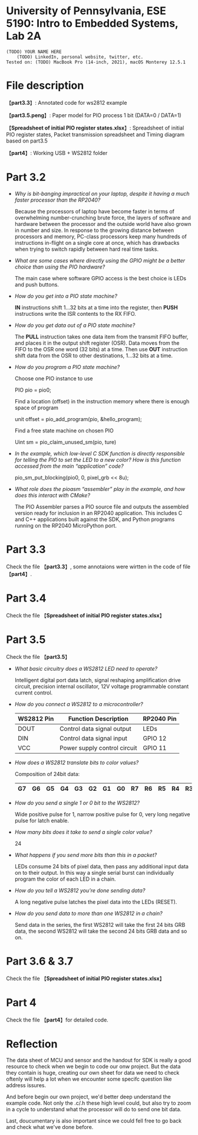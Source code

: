 # University of Pennsylvania, ESE 5190: Intro to Embedded Systems, Lab 2A

    (TODO) YOUR NAME HERE
        (TODO) LinkedIn, personal website, twitter, etc.
    Tested on: (TODO) MacBook Pro (14-inch, 2021), macOS Monterey 12.5.1

# File description

【**part3.3**】: Annotated code for ws2812 example

【**part3.5.peng**】: Paper model for PIO process 1 bit (DATA=0 / DATA=1)

【**Spreadsheet of initial PIO register states.xlsx**】: Spreadsheet of initial PIO register states, Packet transmission spreadsheet and Timing diagram based on part3.5

【**part4**】: Working USB + WS2812 folder

# Part 3.2

- *Why is bit-banging impractical on your laptop, despite it having a much faster processor than the RP2040?*

    Because the processors of laptop have become faster in terms of overwhelming number-crunching brute force, the layers of        software and hardware between the processor and the outside world have also grown in number and size. In response to the growing distance between processors and memory, PC-class processors keep many hundreds of instructions in-flight on a single core at once, which has drawbacks when trying to switch rapidly between hard real time tasks.

- *What are some cases where directly using the GPIO might be a better choice than using the PIO hardware?*

    The main case where software GPIO access is the best choice is LEDs and push buttons.

- *How do you get into a PIO state machine?*

    **IN** instructions shift 1…32 bits at a time into the register, then **PUSH** instructions write the ISR contents to the RX FIFO.

- *How do you get data out of a PIO state machine?*

    The **PULL** instruction takes one data item from the transmit FIFO buffer, and places it in the output shift register (OSR). Data moves from the FIFO to the OSR one word (32 bits) at a time. Then use **OUT** instruction shift data from the OSR to other destinations, 1…32 bits at a time.

- *How do you program a PIO state machine?*

    Choose one PIO instance to use

    PIO pio = pio0;

    Find a location (offset) in the instruction memory where there is enough space of program

    unit offset = pio_add_program(pio, &hello_program);

    Find a free state machine on chosen PIO

    Uint sm = pio_claim_unused_sm(pio, ture)
 
- *In the example, which low-level C SDK function is directly responsible for telling the PIO to set the LED to a new color? How is this function accessed from the main “application” code?*

    pio_sm_put_blocking(pio0, 0, pixel_grb << 8u);

- *What role does the pioasm “assembler” play in the example, and how does this interact with CMake?*

    The PIO Assembler parses a PIO source file and outputs the assembled version ready for inclusion in an RP2040 application. This includes C and C++ applications built against the SDK, and Python programs running on the RP2040 MicroPython port.

# Part 3.3

Check the file 【**part3.3**】, some annotaions were wirtten in the code of file【**part4**】.

# Part 3.4

Check the file 【**Spreadsheet of initial PIO register states.xlsx**】

# Part 3.5

Check the file 【**part3.5**】

- *What basic circuitry does a WS2812 LED need to operate?*

    Intelligent digital port data latch, signal reshaping amplification drive circuit, precision internal oscillator, 12V voltage programmable constant current control.

- *How do you connect a WS2812 to a microcontroller?*

    | WS2812 Pin | Function Description | RP2040 Pin |
    | ---------- | -------------------- | ---------- |
    | DOUT | Control data signal output | LEDs |
    | DIN | Control data signal input | GPIO 12 |
    | VCC | Power supply control circuit | GPIO 11 |

- *How does a WS2812  translate bits to color values?*

    Composition of 24bit data:

    |G7|G6|G5|G4|G3|G2|G1|G0|R7|R6|R5|R4|R3|R2|R1|R0|B7|B6|B5|B4|B3|B2|B1|B0|
    |--|--|--|--|--|--|--|--|--|--|--|--|--|--|--|--|--|--|--|--|--|--|--|--|

- *How do you send a single 1 or 0 bit to the WS2812?*

    Wide positive pulse for 1, narrow positive pulse for 0, very long negative pulse for latch enable.

- *How many bits does it take to send a single color value?*

    24

- *What happens if you send more bits than this in a packet?*

    LEDs consume 24 bits of pixel data, then pass any additional input data on to their output. In this way a single serial burst can individually program the color of each LED in a chain.

- *How do you tell a WS2812 you’re done sending data?*

    A long negative pulse latches the pixel data into the LEDs (RESET).

- *How do you send data to more than one WS2812 in a chain?*
    
    Send data in the series, the first WS2812 will take the first 24 bits GRB data, the second WS2812 will take the second 24 bits GRB data and so on.

# Part 3.6 & 3.7

Check the file 【**Spreadsheet of initial PIO register states.xlsx**】

# Part 4

Check the file 【**part4**】for detailed code.

# Reflection

The data sheet of MCU and sensor and the handout for SDK is really a good resource to check when we begin to code our onw project. But the data they contain is huge, creating our own sheet for data we need to check oftenly will help a lot when we encounter some specifc question like address issures.

And before begin our own project, we'd better deep understand the example code. Not only the .c/.h these high level could, but also try to zoom in a cycle to understand what the processor will do to send one bit data.

Last, doucumentary is also important since we could fell free to go back and check what we've done before.
